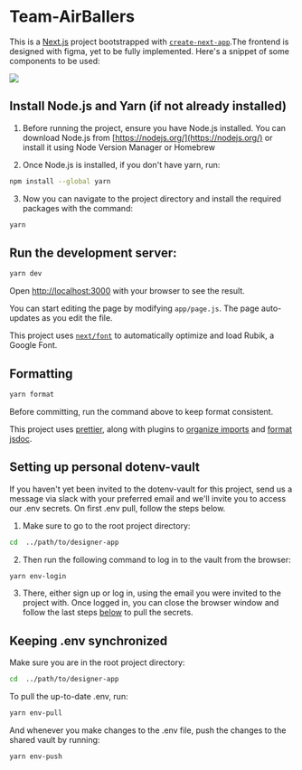 # Team-AirBallers

This is a [Next.js](https://nextjs.org/) project bootstrapped with [`create-next-app`](https://github.com/vercel/next.js/tree/canary/packages/create-next-app).The frontend is designed with figma, yet to be fully implemented. Here's a snippet of some components to be used:

![](https://github.com/user-attachments/assets/b1fb76fb-4381-4eac-882e-27e7fd88c65e)

## Install Node.js and Yarn (if not already installed)

1. Before running the project, ensure you have Node.js installed. You can download Node.js from [https://nodejs.org/](https://nodejs.org/) or install it using Node Version Manager or Homebrew

2. Once Node.js is installed, if you don't have yarn, run:

```bash
npm install --global yarn
```

3. Now you can navigate to the project directory and install the required packages with the command:

```bash
yarn
```

## Run the development server:

```bash
yarn dev
```

Open [http://localhost:3000](http://localhost:3000) with your browser to see the result.

You can start editing the page by modifying `app/page.js`. The page auto-updates as you edit the file.

This project uses [`next/font`](https://nextjs.org/docs/basic-features/font-optimization) to automatically optimize and load Rubik, a Google Font.

## Formatting

```bash
yarn format
```

Before committing, run the command above to keep format consistent.

This project uses [prettier](https://github.com/prettier/prettier), along with plugins to [organize imports](https://github.com/simonhaenisch/prettier-plugin-organize-imports) and [format jsdoc](https://github.com/hosseinmd/prettier-plugin-jsdoc).

## Setting up personal dotenv-vault

If you haven't yet been invited to the dotenv-vault for this project, send us a message via slack with your preferred email and we'll invite you to access our .env secrets. On first .env pull, follow the steps below.

1. Make sure to go to the root project directory:

```bash
cd  ../path/to/designer-app
```

2. Then run the following command to log in to the vault from the browser:

```bash
yarn env-login
```

3. There, either sign up or log in, using the email you were invited to the project with. Once logged in, you can close the browser window and follow the last steps [below](#keeping-env-synchronized) to pull the secrets.

## Keeping .env synchronized

Make sure you are in the root project directory:

```bash
cd  ../path/to/designer-app
```

To pull the up-to-date .env, run:

```bash
yarn env-pull
```

And whenever you make changes to the .env file, push the changes to the shared vault by running:

```bash
yarn env-push
```
